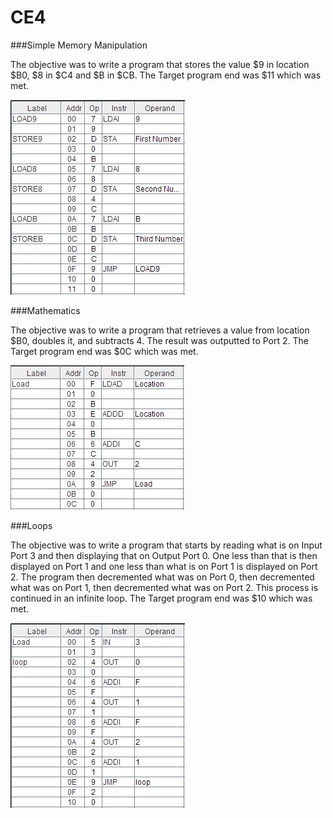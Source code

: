 CE4
===

###Simple Memory Manipulation

The objective was to write a program that stores the value $9 in location $B0, $8 in $C4 and $B in $CB. The Target program end was $11 which was met.

![alt text][logo1]

[logo1]: /mempic.JPG


###Mathematics

The objective was to write a program that retrieves a value from location $B0, doubles it, and subtracts 4.  The result was outputted to Port 2.  The Target program end was $0C which was met.

![alt text][logo2]

[logo2]: /mathpic.JPG

###Loops

The objective was to write a program that starts by reading what is on Input Port 3 and then displaying that on Output Port 0.  One less than that is then displayed on Port 1 and one less than what is on Port 1 is displayed on Port 2.  The program then decremented what was on Port 0, then decremented what was on Port 1, then decremented what was on Port 2.  This process is continued in an infinite loop. The Target program end was $10 which was met.

![alt text][logo]

[logo]: /loopspic.JPG
